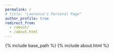 ```yaml
---
permalink: /
# title: "Lawrence's Personal Page"
author_profile: true
redirect_from: 
  - /about/
  - /about.html
---
```


{% include base_path %}
{% include about.html %}